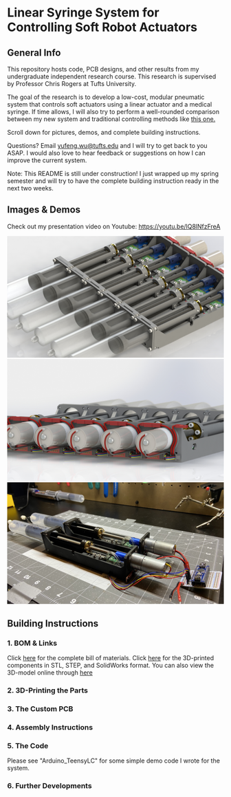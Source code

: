 # Linear Syringe System for Controlling Soft Robot Actuators

## General Info

This repository hosts code, PCB designs, and other results from my undergraduate independent research course. This research is supervised by Professor Chris Rogers at Tufts University.

The goal of the research is to develop a low-cost, modular pneumatic system that controls soft actuators using a linear actuator and a medical syringe. If time allows, I will also try to perform a well-rounded comparison between my new system and traditional controlling methods like [this one.](https://softroboticstoolkit.com/book/control-board)

Scroll down for pictures, demos, and complete building instructions.

Questions? Email yufeng.wu@tufts.edu and I will try to get back to you ASAP. I would also love to hear feedback or suggestions on how I can improve the current system.

Note: This README is still under construction! I just wrapped up my spring semester and will try to have the complete building instruction ready in the next two weeks. 

## Images & Demos

Check out my presentation video on Youtube: https://youtu.be/lQ8lNfzFreA

![Rendering 01](https://github.com/EricYufengWu/PneumaticSyringeSystem/blob/master/Documentation/05_04_20_Render02.JPG)
![Rendering 02](https://github.com/EricYufengWu/PneumaticSyringeSystem/blob/master/Documentation/05_04_20_Render01.JPG)
![Working Demo](https://github.com/EricYufengWu/PneumaticSyringeSystem/blob/master/Documentation/v3_2_units.jpeg)

## Building Instructions

### 1. BOM & Links
Click [here](https://docs.google.com/spreadsheets/d/1QlE3OmNmio2WvQ-pDKSaTucrADuNShoU5-5D75yimro/edit?usp=sharing) for the complete bill of materials.
Click [here](https://grabcad.com/) for the 3D-printed components in STL, STEP, and SolidWorks format.
You can also view the 3D-model online through [here]()

### 2. 3D-Printing the Parts

### 3. The Custom PCB

### 4. Assembly Instructions

### 5. The Code
Please see "Arduino_TeensyLC" for some simple demo code I wrote for the system.

### 6. Further Developments